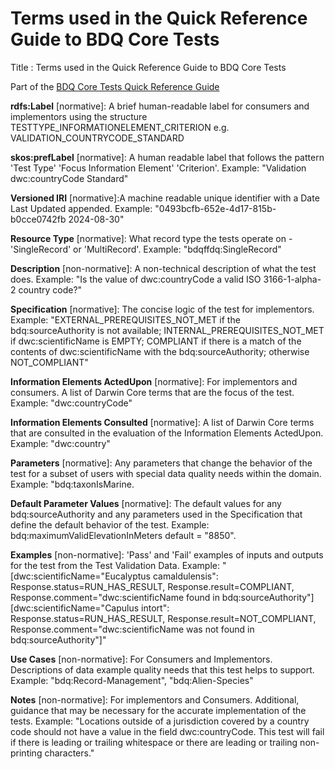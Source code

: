 # Terms used in the Quick Reference Guide to BDQ Core Tests

Title
: Terms used in the Quick Reference Guide to BDQ Core Tests

Part of the [BDQ Core Tests Quick Reference Guide](index.md)

<!-- This is the list of descriptions of bdqcore terms included in the quick reference guide.  It needs to go somewhere, but not within the quick reference guide itself --->


**rdfs:Label** [normative]: A brief human-readable label for consumers and implementors using the structure TESTTYPE_INFORMATIONELEMENT_CRITERION e.g. VALIDATION_COUNTRYCODE_STANDARD

**skos:prefLabel** [normative]: A human readable label that follows the pattern 'Test Type' 'Focus Information Element' 'Criterion'. Example: "Validation dwc:countryCode Standard"

**Versioned IRI** [normative]:A machine readable unique identifier with a Date Last Updated appended. Example: "0493bcfb-652e-4d17-815b-b0cce0742fb 2024-08-30"

**Resource Type** [normative]: What record type the tests operate on - 'SingleRecord' or 'MultiRecord'. Example: "bdqffdq:SingleRecord"

**Description** [non-normative]: A non-technical description of what the test does. Example: "Is the value of dwc:countryCode a valid ISO 3166-1-alpha-2 country code?"

**Specification** [normative]: The concise logic of the test for implementors. Example: "EXTERNAL_PREREQUISITES_NOT_MET if the bdq:sourceAuthority is not available; INTERNAL_PREREQUISITES_NOT_MET if dwc:scientificName is EMPTY; COMPLIANT if there is a match of the contents of dwc:scientificName with the bdq:sourceAuthority; otherwise NOT_COMPLIANT"

**Information Elements ActedUpon** [normative]: For implementors and consumers. A list of Darwin Core terms that are the focus of the test. Example: "dwc:countryCode"

**Information Elements Consulted** [normative]: A list of Darwin Core terms that are consulted in the evaluation of the Information Elements ActedUpon. Example: "dwc:country"

**Parameters** [normative]: Any parameters that change the behavior of the test for a subset of users with special data quality needs within the domain. Example: "bdq:taxonIsMarine.

**Default Parameter Values** [normative]: The default values for any bdq:sourceAuthority and any parameters used in the Specification that define the default behavior of the test. Example: bdq:maximumValidElevationInMeters default = "8850".

**Examples** [non-normative]: 'Pass' and 'Fail' examples of inputs and outputs for the test from the Test Validation Data. Example: "[dwc:scientificName="Eucalyptus camaldulensis": Response.status=RUN_HAS_RESULT, Response.result=COMPLIANT, Response.comment="dwc:scientificName found in bdq:sourceAuthority"]
[dwc:scientificName="Capulus intort": Response.status=RUN_HAS_RESULT, Response.result=NOT_COMPLIANT, Response.comment="dwc:scientificName was not found in bdq:sourceAuthority"]"

**Use Cases** [non-normative]: For Consumers and Implementors. Descriptions of data example quality needs that this test helps to support. Example: "bdq:Record-Management", "bdq:Alien-Species"

**Notes** [non-normative]: For implementors and Consumers. Additional, guidance that may be necessary for the accurate implementation of the tests. Example: "Locations outside of a jurisdiction covered by a country code should not have a value in the field dwc:countryCode. This test will fail if there is leading or trailing whitespace or there are leading or trailing non-printing characters."

